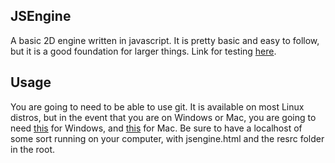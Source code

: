 ## JSEngine
A basic 2D engine written in javascript. It is pretty basic and easy to follow, but it is a good foundation for larger things.
Link for testing [here](https://drdingleberry.github.io/jsengine/Temples.html).
## Usage
You are going to need to be able to use git. It is available on most Linux distros, but in the event that you are on Windows or Mac, you are going to need [this](https://gitforwindows.org/) for Windows, and [this](https://git-scm.com/download/mac) for Mac. Be sure to have a localhost of some sort running on your computer, with jsengine.html and the resrc folder in the root.
